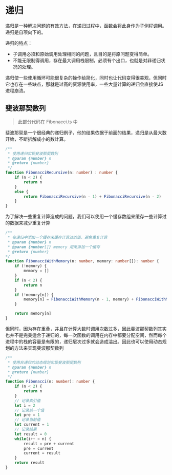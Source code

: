 # 递归

递归是一种解决问题的有效方法，在递归过程中，函数会将此身作为子例程调用。递归是自项向下的。

递归的特点：

- 子调用必须和原始调用处理相同的问题，且目的是将原问题变得简单。
- 不能无限制得调用，存在最大调用栈限制，必须有个出口，也就是对非递归状况的处理。

递归使一些使用循环可能很复杂的操作给简化，同时也让代码变得很美观，但同时它也存在一些缺点，那就是过高的资源使用率，一些大量计算的递归会直接使JS进程崩溃。

## 斐波那契数列

> 此部分代码在 Fibonacci.ts 中

斐波那契是一个很经典的递归例子，他的结果依据于前面的结果，递归是从最大数开始，不断拆解成小的数计算。

```typescript
/**
 * 使用递归实现斐波那契数列
 * @param {number} n 
 * @return {number}
 */
function FibonacciRecursive(n: number) : number {
    if (n < 2) {
        return n
    }
    else {
        return FibonacciRecursive(n - 1) + FibonacciRecursive(n - 2)
    }
}
```

为了解决一些重复计算造成的问题，我们可以使用一个缓存数组来缓存一些计算过的数据来减少重复计算

```typescript
/** 
 * 在递归中添加一个缓存来缓存计算过的值，避免重复计算
 * @param {number} n
 * @param {number[]} memory 用来添加一个缓存
 * @return {number}
*/
function FibonacciWithMemory(n: number, memory: number[]): number {
    if (!memory) {
        memory = []
    }
    if (n < 2) {
        return n
    }
    if (!memory[n]) {
        memory[n] = FibonacciWithMemory(n - 1, memory) + FibonacciWithMemory(n - 2, memory)
    }

    return memory[n]
}
```

但同时，因为存在重叠，并且在计算大数时调用次数过多，因此斐波那契数列其实也并不是完美适合于递归的，每一次函数的调用在内存中都要分配空间，然而每个进程中的栈的容量是有限的，递归层次过多就会造成溢出。因此也可以使用动态规划的方法来实现斐波那契数列

```typescript
/**
 * 使用非递归的动态规划实现斐波那契数列
 * @param {number} n 
 * @return {number}
 */
function Fibonacci(n: number): number {
    if (n < 2) {
        return n
    }
    // 记录索引值
    let i = 2
    // 记录前一个值
    let pre = 1
    // 记录当前值
    let current = 1
    // 记录结果
    let result = 0
    while(i++ < n) {
        result = pre + current
        pre = current
        current = result
    }
    return result
}
```

## 


